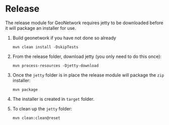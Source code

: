 Release
=======

The release module for GeoNetwork requires jetty to be downloaded before it will package an installer for use.

1. Build geonetwork if you have not done so already
   
   ```
   mvn clean install -DskipTests
   ```

2. From the release folder, download jetty (you only need to do this once):

   ```
   mvn process-resources -Djetty-download
   ```

3. Once the `jetty` folder is in place the release module will package the `zip` installer:

   ```
   mvn package
   ```
    
4. The installer is created in `target` folder.

3. To clean up the `jetty` folder:
   
   ```
   mvn clean:clean@reset
   ```
